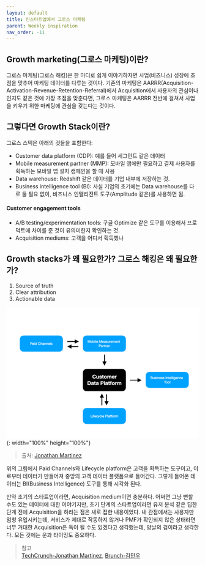 ```yaml
---
layout: default
title: 린스타트업에서 그로스 마케팅
parent: Weekly inspiration
nav_order: -11
---
```



## Growth marketing(그로스 마케팅)이란?

그로스 마케팅(그로스 해킹)은 한 마디로 쉽게 이야기하자면 사업(비즈니스) 성장에 초점을 맞추어 마케팅 데이터를 다루는 것이다. 기존의 마케팅은 AARRR(Acquisition-Activation-Revenue-Retention-Referral)에서 Acquisition에서 사용자의 관심이나 인지도 같은 것에 가장 초점을 맞춘다면, 그로스 마케팅은 AARRR 전반에 걸쳐서 사업을 키우기 위한 마케팅에 관심을 갖는다는 것이다.

## 그렇다면 Growth Stack이란?

그로스 스택은 아래의 것들을 포함한다:
<ul>
	<li>Customer data platform (CDP): 예를 들어 세그먼트 같은 데이터</li>
	<li>Mobile measurement partner (MMP): 모바일 앱에만 필요하고 결제 사용자를 획득하는 모바일 앱 설치 캠페인을 할 때 사용</li>
	<li>Data warehouse: Redshift 같은 데이터를 기업 내부에 저장하는 것.</li>
	<li>Business intelligence tool (BI):  사실 기업의 초기에는 Data warehouse를 다로 둘 필요 없이, 비즈니스 인텔리전트 도구(Amplitude 같은)를 사용하면 됨.</li>
	</ul>

#### Customer engagement tools
<ul>
	<li>A/B testing/experimentation tools: 구글 Optimize 같은 도구를 이용해서 프로덕트에 차이를 준 것이 유의미한지 확인하는 것.</li>
	<li>Acquisition mediums: 고객을 어디서 획득했나</li>
	</ul>


## Growth stacks가 왜 필요한가? 그로스 해킹은 왜 필요한가?
<ol>
	<li>Source of truth</li>
  <li>Clear attribution</li>
  <li>Actionable data</li>
</ol>


![린 그로스를 위한 스택들](../../assets/images/posts/Lean_growth_stack.webp){: width="100%" height="100%"}
	
> 출처: [Jonathan Martinez](https://techcrunch.com/2021/11/16/a-lean-startups-growth-marketing-tech-stack/)

위의 그림에서 Paid Channels와 Lifecycle platform은 고객을 획득하는 도구이고, 이로부터 데이터가 만들어져 중앙의 고객 데이터 플랫폼으로 들어간다. 그렇게 들어온 데이터는 BI(Business Intelligence) 도구를 통해 시각화 된다.

만약 초기의 스타트업이라면, Acquisition medium이면 충분하다. 
어쩌면 그냥 뻔할 수도 있는 데이터에 대한 이야기지만, 초기 단계의 스타트업이라면 유저 분석 같은 딥한 단계 전에 Acquisition을 하라는 점은 새로 접한 내용이었다. 내 관점에서는 사용자만 엄청 유입시키는데, 서비스가 제대로 작동하지 않거나 PMF가 확인되지 않은 상태라면 너무 거대한 Acquisition은 독이 될 수도 있겠다고 생각했는데, 양날의 검이라고 생각한다. 모든 것에는 운과 타이밍도 중요하다. 


> 참고<br>
> [TechCrunch-Jonathan Martinez](https://techcrunch.com/2021/11/16/a-lean-startups-growth-marketing-tech-stack/), [Brunch-김민우](https://publy.co/content/4620)